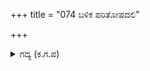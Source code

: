 +++
title = "074 ಬಳಿಕ ಪರಿತೋಷದಲಿ"

+++

<details><summary>ಗದ್ಯ (ಕ.ಗ.ಪ) </summary>

74. ಆಮೇಲೆ ಸಂತೋಷದಿಂದ ಭೀಮನು ದ್ರೌಪದಿಯ ಬಳಿಗೆ ದೂತರನ್ನು 'ನಿನ್ನ ಪ್ರೀತಿಯ ಯುದ್ಧ ನಡೆದಿದೆ. ಬೇಗ ಬಾ' ಎಂದು ಹೇಳಿ ಕಳುಹಿಸಿದನು. ನಳಿನಮುಖಿಯಾದ ದ್ರೌಪದಿಯು ಸಂತೋಷ ಹೆಚ್ಚಾಗಿ ತನ್ನ ಸಖಿಯರ ಕೈ ಹಿಡಿದು ಗೆಜ್ಜೆಗಳ ಧ್ವನಿ ಆಕರ್ಷಿಸುತ್ತಿರಲು, ಯುದ್ಧಭೂಮಿಯ ಆ ಸ್ಥಳಕ್ಕೆ ಬಂದಳು.
</details>
